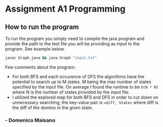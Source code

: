 # Assignment A1 Programming

## How to run the program

To run the program you simply need to compile the java program and provide the path to the text file you will be providing as input to the program. See example below.

```sh
javac Graph.java && java Graph "input.txt"
```

Few comments about the program:

- For both BFS and each occurence of DFS the algorithms have the potential to search up to M states. M being the max number of states specified by the input file. On average I found the runtime to be `O(N * M)` where N is the number of states provided by the input file.
- I utilized the explored map for both BFS and DFS in order to cut down on unnecessary searching, the key-value pair is `<diff, State>` where diff is the diff of the domino in the given state.

### - Domenico Maisano
